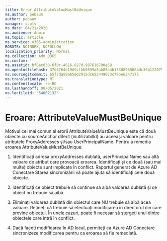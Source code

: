```yaml
---
title: Error AttributeValueMustBeUnique
ms.author: pebaum
author: pebaum
manager: scotv
ms.date: 04/21/2020
ms.audience: Admin
ms.topic: article
ms.service: o365-administration
ROBOTS: NOINDEX, NOFOLLOW
localization_priority: Normal
ms.collection: Adm_O365
ms.custom: ''
ms.assetid: bf8ac830-6f0c-4616-827d-987616700e59
ms.openlocfilehash: 37d6764d19d9cfbb0899a5ab85a4b1530896568adc364122075b7d6f2a32970a
ms.sourcegitcommit: b5f7da89a650d2915dc652449623c78be6247175
ms.translationtype: MT
ms.contentlocale: ro-RO
ms.lasthandoff: 08/05/2021
ms.locfileid: "54002132"
---
```

# <a name="error-attributevaluemustbeunique"></a>Eroare: AttributeValueMustBeUnique

Motivul cel mai comun al erorii AttributeValueMustBeUnique este că două obiecte cu sourceAnchor diferit (inutilizabilId) au aceeași valoare pentru atributele ProxyAddresses și/sau UserPrincipalName. Pentru a remedia eroarea AttributeValueMustBeUnique:
  
1. Identificați adresa proxyAddresses dublată, userPrincipalName sau altă valoare de atribut care provoacă eroarea. Identificați și ce două (sau mai multe) obiecte sunt implicate în conflict. Raportul generat de Azure AD Conectare Starea sincronizării vă poate ajuta să identificați cele două obiecte.
    
2. Identificați ce obiect trebuie să continue să aibă valoarea dublată și ce obiect nu trebuie să aibă.
    
3. Eliminați valoarea dublată din obiectul care NU trebuie să aibă acea valoare. Rețineți că trebuie să efectuați modificarea în directorul din care provine obiectul. În unele cazuri, poate fi necesar să ștergeți unul dintre obiectele care intră în conflict.
    
4. Dacă faceți modificarea în AD local, permiteți ca Azure AD Conectare sincronizeze modificarea pentru ca eroarea să fie remediată.
    

